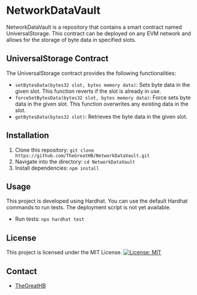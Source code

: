 # NetworkDataVault

NetworkDataVault is a repository that contains a smart contract named UniversalStorage. This contract can be deployed on any EVM network and allows for the storage of byte data in specified slots.

## UniversalStorage Contract

The UniversalStorage contract provides the following functionalities:

- `setBytesData(bytes32 slot, bytes memory data)`: Sets byte data in the given slot. This function reverts if the slot is already in use.
- `forceSetBytesData(bytes32 slot, bytes memory data)`: Force sets byte data in the given slot. This function overwrites any existing data in the slot.
- `getBytesData(bytes32 slot)`: Retrieves the byte data in the given slot.

## Installation

1. Clone this repository: `git clone https://github.com/TheGreatHB/NetworkDataVault.git`
2. Navigate into the directory: `cd NetworkDataVault`
3. Install dependencies: `npm install`

## Usage

This project is developed using Hardhat. You can use the default Hardhat commands to run tests. The deployment script is not yet available.

- Run tests: `npx hardhat test`

## License

This project is licensed under the MIT License.
[![License: MIT](https://img.shields.io/badge/License-MIT-yellow.svg)](https://opensource.org/licenses/MIT)

## Contact

- [TheGreatHB](https://twitter.com/TheGreatHB_/)
